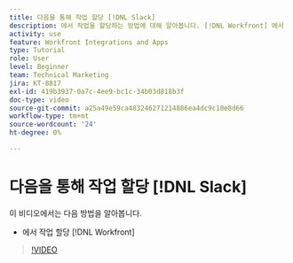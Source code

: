 ```yaml
---
title: 다음을 통해 작업 할당 [!DNL Slack]
description: 에서 작업을 할당하는 방법에 대해 알아봅니다. [!DNL Workfront] 에서 [!DNL Slack]
activity: use
feature: Workfront Integrations and Apps
type: Tutorial
role: User
level: Beginner
team: Technical Marketing
jira: KT-8817
exl-id: 419b3937-0a7c-4ee9-bc1c-34b03d818b3f
doc-type: video
source-git-commit: a25a49e59ca483246271214886ea4dc9c10e8d66
workflow-type: tm+mt
source-wordcount: '24'
ht-degree: 0%

---
```


# 다음을 통해 작업 할당 [!DNL Slack]

이 비디오에서는 다음 방법을 알아봅니다.

* 에서 작업 할당 [!DNL Workfront]

>[!VIDEO](https://video.tv.adobe.com/v/335117/?quality=12&learn=on)
